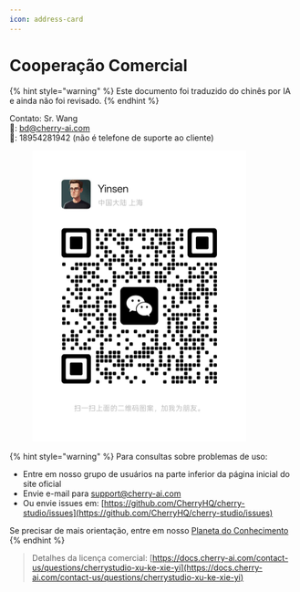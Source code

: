 ```yaml
---
icon: address-card
---
```

# Cooperação Comercial


{% hint style="warning" %}
Este documento foi traduzido do chinês por IA e ainda não foi revisado.
{% endhint %}




Contato: Sr. Wang  
📮: bd@cherry-ai.com  
📱: 18954281942 (não é telefone de suporte ao cliente)

<div align="left"><figure><img src="../.gitbook/assets/6f5735eec7f416a03d38ea34329872ac.jpg" alt="" width="375"><figcaption></figcaption></figure></div>

{% hint style="warning" %}
Para consultas sobre problemas de uso:  
- Entre em nosso grupo de usuários na parte inferior da página inicial do site oficial  
- Envie e-mail para support@cherry-ai.com  
- Ou envie issues em: [https://github.com/CherryHQ/cherry-studio/issues](https://github.com/CherryHQ/cherry-studio/issues)

Se precisar de mais orientação, entre em nosso [Planeta do Conhecimento](https://wx.zsxq.com/group/48888118185118?group_id=48888118185118\&secret=797qkk5sx94p84zr7fxp8h27rn6c35j7\&inviter_id=414151881428448\&inviter_sid=91n362kab4\&share_from=InviteUrl\&keyword=sJyfK\&type=group)
{% endhint %}

> Detalhes da licença comercial: [https://docs.cherry-ai.com/contact-us/questions/cherrystudio-xu-ke-xie-yi](https://docs.cherry-ai.com/contact-us/questions/cherrystudio-xu-ke-xie-yi)